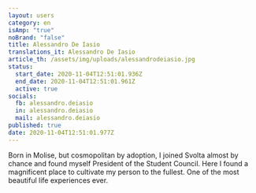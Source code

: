 ```yaml
---
layout: users
category: en
isAmp: "true"
noBrand: "false"
title: Alessandro De Iasio
translations_it: Alessandro De Iasio
article_th: /assets/img/uploads/alessandrodeiasio.jpg
status:
  start_date: 2020-11-04T12:51:01.936Z
  end_date: 2020-11-04T12:51:01.961Z
  active: true
socials:
  fb: alessandro.deiasio
  in: alessandro.deiasio
  mail: alessandro.deiasio
published: true
date: 2020-11-04T12:51:01.977Z
---
```

Born in Molise, but cosmopolitan by adoption, I joined Svolta almost by chance and found myself President of the Student Council. Here I found a magnificent place to cultivate my person to the fullest. One of the most beautiful life experiences ever.